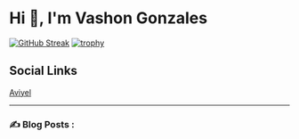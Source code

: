 # Hi 👋, I'm Vashon Gonzales
[![GitHub Streak](https://streak-stats.demolab.com/?user=VashonG)](https://git.io/streak-stats)
[![trophy](https://github-profile-trophy.vercel.app/?username=VashonG)](https://github.com/ryo-ma/github-profile-trophy)
## Social Links
[Aviyel](https://aviyel.com/@kaped)

---

### :writing_hand: Blog Posts :
<!-- BLOG-POST-LIST:START -->
<!-- BLOG-POST-LIST:END -->



